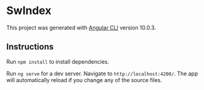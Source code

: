 # SwIndex

This project was generated with [Angular CLI](https://github.com/angular/angular-cli) version 10.0.3.

## Instructions

Run `npm install` to install dependencies.

Run `ng serve` for a dev server. Navigate to `http://localhost:4200/`. The app will automatically reload if you change any of the source files.


